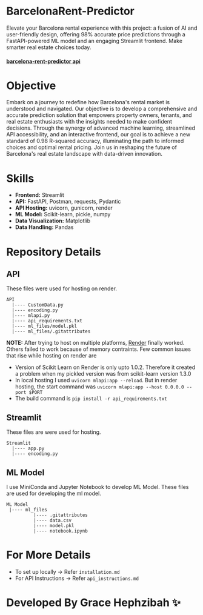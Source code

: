 # BarcelonaRent-Predictor
Elevate your Barcelona rental experience with this project: a fusion of AI and user-friendly design, offering 98% accurate 
price predictions through a FastAPI-powered ML model and an engaging Streamlit frontend. Make smarter real estate choices today.
#### <a href = "https://barcelona-rent-predictor.onrender.com"> barcelona-rent-predictor api </a>

# Objective 
Embark on a journey to redefine how Barcelona's rental market is understood and navigated. Our objective is to develop a comprehensive and accurate 
prediction solution that empowers property owners, tenants, and real estate enthusiasts with the insights needed to make confident decisions. Through 
the synergy of advanced machine learning, streamlined API accessibility, and an interactive frontend, our goal is to achieve a new standard of 0.98 
R-squared accuracy, illuminating the path to informed choices and optimal rental pricing. Join us in reshaping the future of Barcelona's real estate 
landscape with data-driven innovation.

# Skills
- **Frontend:** Streamlit
- **API:** FastAPI, Postman, requests, Pydantic
- **API Hosting:** uvicorn, gunicorn, render
- **ML Model:** Scikit-learn, pickle, numpy
- **Data Visualization:** Matplotlib
- **Data Handling:** Pandas

# Repository Details
## API
These files were used for hosting on render. 
```
API
  |---- CustomData.py
  |---- encoding.py
  |---- mlapi.py
  |---- api_requirements.txt
  |---- ml_files/model.pkl
  |---- ml_files/.gitattributes
```
**NOTE:**
After trying to host on multiple platforms, <a href = "https://render.com/">Render</a> finally worked. 
Others failed to work because of memory contraints.
Few common issues that rise while hosting on render are

- Version of Scikit Learn on Render is only upto 1.0.2. Therefore it created a problem when my pickled version was from scikit-learn version 1.3.0
- In local hosting I used ```uvicorn mlapi:app --reload```. But in render hosting, the start command was ```uvicorn mlapi:app --host 0.0.0.0 --port $PORT```
- The build command is ```pip install -r api_requirements.txt```

## Streamlit 
These files are were used for hosting. 
```
Streamlit
  |---- app.py
  |---- encoding.py
```

## ML Model 
I use MiniConda and Jupyter Notebook to develop ML Model. These files are used for developing the ml model.
```
ML Model
 |---- ml_files
          |---- .gitattributes
          |---- data.csv
          |---- model.pkl
          |---- notebook.ipynb
```
# For More Details 
- To set up locally -> Refer ```installation.md```
- For API Instructions -> Refer ```api_instructions.md```

# Developed By Grace Hephzibah ✨
